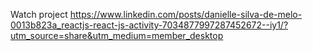 Watch project https://www.linkedin.com/posts/danielle-silva-de-melo-0013b823a_reactjs-react-js-activity-7034877997287452672--iy1/?utm_source=share&utm_medium=member_desktop
